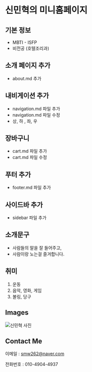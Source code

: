 # 신민혁의 미니홈페이지

## 기본 정보
- MBTI - ISFP
- 비전공 (호텔조리과)

## 소개 페이지 추가
- about.md 추가

## 내비게이션 추가
- navigation.md 파일 추가
- navigation.md 파일 수정
- 상, 하 , 좌, 우

## 장바구니
- cart.md 파일 추가
- cart.md 파일 수정

## 푸터 추가
- footer.md 파일 추가

## 사이드바 추가
- sidebar 파일 추가

## 소개문구

* 사람들의 말을 잘 들어주고,
* 사람이랑 노는걸 즐겨합니다.

## 취미
1. 운동
2. 음악, 영화, 게임
3. 볼링, 당구

## Images
![신민혁 사진](https://avatars.githubusercontent.com/u/159970634?v=4)

## Contact Me
이메일 : [smw262@naver.com](smw262@naver.com)

전화번호 : 010-4904-4937

